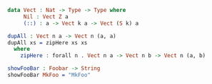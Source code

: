 ```idris
data Vect : Nat -> Type -> Type where
     Nil : Vect Z a
     (::) : a -> Vect k a -> Vect (S k) a
```

<!-- idris
%name Vect xs, ys, zs
-->

```idris
dupAll : Vect n a -> Vect n (a, a)
dupAll xs = zipHere xs xs
  where
    zipHere : forall n . Vect n a -> Vect n b -> Vect n (a, b)
```


<!-- idris

data Foobar = MkFoo

-->


```idris
showFooBar : Foobar -> String
showFooBar MkFoo = "MkFoo"
```
